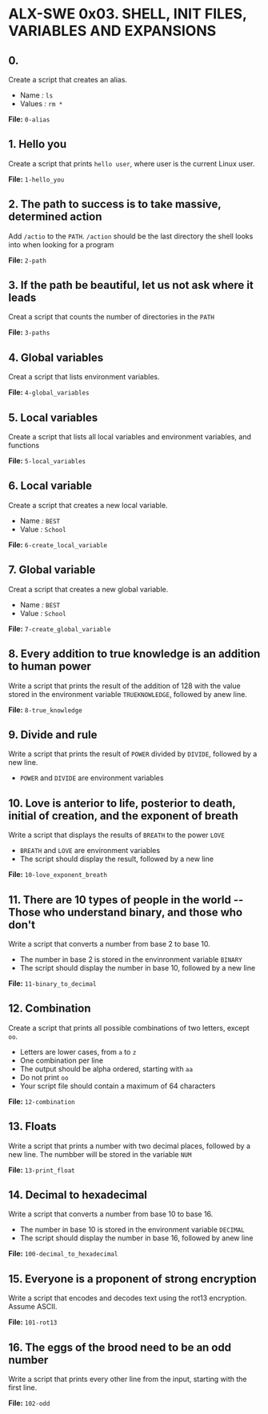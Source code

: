 # ALX-SWE 0x03. SHELL, INIT FILES, VARIABLES AND EXPANSIONS

## 0. <o>
Create a script that creates an alias.
- Name *:* `ls`
- Values *:* `rm *`

**File:** `0-alias`

## 1. Hello you
Create a script that prints `hello user`, where user is the current Linux user.

**File:** `1-hello_you`

## 2. The path to success is to take massive, determined action
Add `/actio` to the `PATH`. `/action` should be the last directory the shell looks into when looking for a program

**File:** `2-path`

## 3. If the path be beautiful, let us not ask where it leads
Creat a script that counts the number of directories in the `PATH`

**File:** `3-paths`

## 4. Global variables
Creat a script that lists environment variables.

**File:** `4-global_variables`

## 5. Local variables
Create a script that lists all local variables and environment variables, and functions

**File:** `5-local_variables`

## 6. Local variable
Create a script that creates a new local variable.
- Name *:* `BEST`
- Value *:* `School`

**File:** `6-create_local_variable`

## 7. Global variable
Creat a script that creates a new global variable.
- Name *:* `BEST`
- Value *:* `School`

**File:** `7-create_global_variable`

## 8. Every addition to true knowledge is an addition to human power
Write a script that prints the result of the addition of 128 with the value stored in the environment variable `TRUEKNOWLEDGE`, followed by anew line.

**File:** `8-true_knowledge`

## 9. Divide and rule
Write a script that prints the result of `POWER` divided by `DIVIDE`, followed by a new line.
- `POWER` and `DIVIDE` are environment variables

## 10. Love is anterior to life, posterior to death, initial of creation, and the exponent of breath
Write a script that displays the results of `BREATH` to the power `LOVE`
- `BREATH` and `LOVE` are environment variables
- The script should display the result, followed by a new line

**File:** `10-love_exponent_breath`

## 11. There are 10 types of people in the world -- Those who understand binary, and those who don't
Write a script that converts a number from base 2 to base 10.
- The number in base 2 is stored in the envinronment variable `BINARY`
- The script should display the number in base 10, followed by a new line

**File:** `11-binary_to_decimal`

## 12. Combination
Create a script that prints all possible combinations of two letters, except `oo`.
- Letters are lower cases, from `a` to `z`
- One combination per line
- The output should be alpha ordered, starting with `aa`
- Do not print `oo`
- Your script file should contain a maximum of 64 characters

**File:** `12-combination`

## 13. Floats
Write a script that prints a number with two decimal places, followed by a new line. The numbber will be stored in the variable `NUM`

**File:** `13-print_float`

## 14. Decimal to hexadecimal
Write a script that converts a number from base 10 to base 16.
- The number in base 10 is stored in the environment variable `DECIMAL`
- The script should display the number in base 16, followed by anew line

**File:** `100-decimal_to_hexadecimal`

## 15. Everyone is a proponent of strong encryption
Write a script that encodes and decodes text using the rot13 encryption. Assume ASCII.

**File:** `101-rot13`

## 16. The eggs of the brood need to be an odd number
Write a script that prints every other line from the input, starting with the first line.

**File:** `102-odd`
